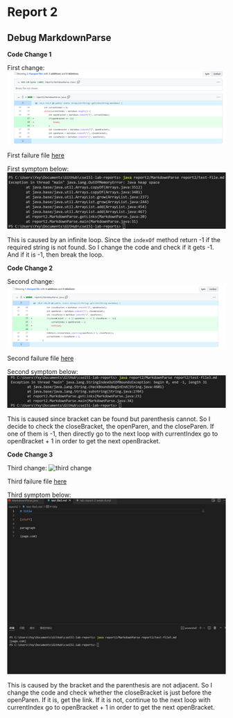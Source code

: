 # Report 2
## Debug MarkdownParse
**Code Change 1**

First change:
![first change](change1.png)

First failure file [here](test-file.md)

First symptom below:
![first symptom](symptom1.png)

This is caused by an infinite loop. Since the `indexOf` method return -1 if the required string is not found. So I change the code and check if it gets -1. And if it is -1, then break the loop.

**Code Change 2**

Second change:
![second change](change2.png)

Second failure file [here](test-file3.md)

Second symptom below:
![second symptom](symptom2.png)

This is caused since bracket can be found but parenthesis cannot. So I decide to check the closeBracket, the openParen, and the closeParen. If one of them is -1, then directly go to the next loop with currentIndex go to openBracket + 1 in order to get the next openBracket.

**Code Change 3**

Third change:
![third change]()

Third failure file [here](test-file5.md)

Third symptom below:
![third symptom](symptom3.png)

This is caused by the bracket and the parenthesis are not adjacent. So I change the code and check whether the closeBracket is just before the openParen. If it is, get the link. If it is not, continue to the next loop with currentIndex go to openBracket + 1 in order to get the next openBracket.